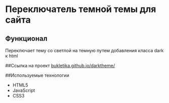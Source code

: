 # Переключатель темной темы для сайта

## Функционал
Переключает тему со светлой на темную путем добавления класса dark к html

##Ссылка на проект
[bukletika.github.io/darktheme/](https://bukletika.github.io/darktheme/)

##Используемые технологии
* HTML5
* JavaScript
* CSS3
